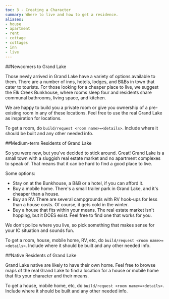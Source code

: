 ```yaml
---
toc: 3 - Creating a Character
summary: Where to live and how to get a residence.
aliases:
- house
- apartment
- rent
- cottage
- cottages
- inn
- live
---
```

##Newcomers to Grand Lake

Those newly arrived in Grand Lake have a variety of options available to them. There are a number of inns, hotels, lodges, and B&Bs in town that cater to tourists. For those looking for a cheaper place to live, we suggest the Elk Creek Bunkhouse, where rooms sleep four and residents share communal bathrooms, living space, and kitchen.

We are happy to build you a private room or give you ownership of a pre-existing room in any of these locations. Feel free to use the real Grand Lake as inspiration for locations.

To get a room, do `build/request <room name>=<details>`. Include where it should be built and any other needed info.

##Medium-term Residents of Grand Lake

So you were new, but you've decided to stick around. Great! Grand Lake is a small town with a sluggish real estate market and no apartment complexes to speak of. That means that it can be hard to find a good place to live.

Some options:
* Stay on at the Bunkhouse, a B&B or a hotel, if you can afford it.
* Buy a mobile home. There's a small trailer park in Grand Lake, and it's cheaper than a house.
* Buy an RV. There are several campgrounds with RV hook-ups for less than a house costs. Of course, it gets cold in the winter.
* Buy a house that fits within your means. The real estate market isn't hopping, but it DOES exist. Feel free to find one that works for you.

We don't police where you live, so pick something that makes sense for your IC situation and sounds fun.

To get a room, house, mobile home, RV, etc, do `build/request <room name>=<details>`. Include where it should be built and any other needed info.

##Native Residents of Grand Lake

Grand Lake native are likely to have their own home. Feel free to browse maps of the real Grand Lake to find a location for a house or mobile home that fits your character and their means.

To get a house, mobile home, etc, do `build/request <room name>=<details>`. Include where it should be built and any other needed info.
